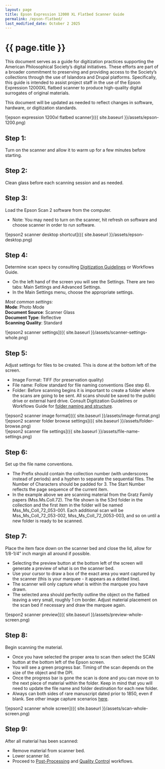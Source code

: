 ```yaml
---
layout: page
title: Epson Expression 12000 XL Flatbed Scanner Guide
permalink: /epson-flatbed/
last_modified_date: October 2 2025
---
```


# {{ page.title }}

This document serves as a guide for digitization practices supporting the American Philosophical Society’s digital initiatives. These efforts are part of a broader commitment to preserving and providing access to the Society’s collections through the use of Islandora and Drupal platforms. Specifically, this guide is intended to assist project staff in the use of the Epson Expression 12000XL flatbed scanner to produce high-quality digital surrogates of original materials.

This document will be updated as needed to reflect changes in software, hardware, or digitization standards.

![epson expression 1200xl flatbed scanner]({{ site.baseurl }}/assets/epson-1200.png)

## Step 1:  
Turn on the scanner and allow it to warm up for a few minutes before starting.  

## Step 2:  
Clean glass before each scanning session and as needed.  

## Step 3:  
Load the Epson Scan 2 software from the computer.
 * Note: You may need to turn on the scanner, hit refresh on software and choose scanner in order to run software.

![epson2 scanner desktop shortcut]({{ site.baseurl }}/assets/epson-desktop.png)

## Step 4:  
Determine scan specs by consulting [Digitization Guidelines](https://americanphilosophicalsociety.github.io/APS_digitization/digitization/#scanning-equipment-and-specifications) or Workflows Guide.
 * On the left hand of the screen you will see the Settings. There are two tabs: Main Settings and Advanced Settings.
 * In the Main Settings menu, choose the appropriate settings.  

*Most common settings:*  
**Mode**: Photo Mode  
**Document Source**: Scanner Glass  
**Document Type**: Reflective  
**Scanning Quality**: Standard  

![epson2 scanner settings]({{ site.baseurl }}/assets/scanner-settings-whole.png)  

## Step 5:
Adjust settings for files to be created. This is done at the bottom left of the screen.
 * Image Format: TIFF (for preservation quality)
 * File name: Follow standard for file naming conventions (See step 6).
 * Folder: Before scanning begins it is important to create a folder where the scans are going to be sent. All scans should be saved to the public drive or external hard drive. Consult Digitization Guidelines or Workflows Guide for [folder naming and structure](https://americanphilosophicalsociety.github.io/APS_digitization/digitization/#file-storage).

![epson2 scanner image format]({{ site.baseurl }}/assets/image-format.png)  
![epson2 scanner folder browse settings]({{ site.baseurl }}/assets/folder-browse.png)  
![epson2 scanner file settings]({{ site.baseurl }}/assets/file-name-settings.png) 

## Step 6:  
Set up the file name conventions.
 * The Prefix should contain the collection number (with underscores instead of periods) and a hyphen to separate the sequential files. The Number of Characters should be padded for 3. The Start Number reflects the page sequence of the current item.
 * In the example above we are scanning material from the Gratz Family papers (Mss.Ms.Coll.72). The file shown is the 53rd folder in the collection and the first item in the folder will be named Mss_Ms_Coll_72_053-001. Each additional scan will be Mss_Ms_Coll_72_053-002, Mss_Ms_Coll_72_0053-003, and so on until a new folder is ready to be scanned.

## Step 7:  
Place the item face down on the scanner bed and close the lid, allow for 1/8-1/4” inch margin all around if possible.
 * Selecting the preview button at the bottom left of the screen will generate a preview of what is on the scanner bed.
 * Use your cursor to draw a box of the exact area you want captured by the scanner (this is your marquee - it appears as a dotted line).
 * The scanner will only capture what is within the marquee you have drawn.
 * The selected area should perfectly outline the object on the flatbed leaving a very small, roughly 1 cm border. Adjust material placement on the scan bed if necessary and draw the marquee again.

![espon2 scanner preview]({{ site.baseurl }}/assets/preview-whole-screen.png) 

## Step 8:
Begin scanning the material.
 * Once you have selected the proper area to scan then select the SCAN button at the bottom left of the Epson screen.
 * You will see a green progress bar. Timing of the scan depends on the size of the object and the DPI.
 * Once the progress bar is gone the scan is done and you can move on to the next piece of material within the folder. Keep in mind that you will need to update the file name and folder destination for each new folder.
 * Always can both sides of rare manuscript dated prior to 1850, even if blank. See other image capture scenarios [here](https://americanphilosophicalsociety.github.io/APS_digitization/digitization/#image-capture).

 ![epson2 scanner whole screen]({{ site.baseurl }}/assets/scan-whole-screen.png)  

## Step 9:
After all material has been scanned:
 * Remove material from scanner bed.
 * Lower scanner lid.
 * Proceed to [Post-Processing](https://americanphilosophicalsociety.github.io/APS_digitization/digitization/#post-processing) and [Quality Control](https://americanphilosophicalsociety.github.io/APS_digitization/digitization/#quality-control-measures) workflows.
  

